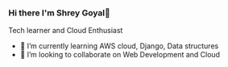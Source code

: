 ### Hi there I'm Shrey Goyal👋
Tech learner and Cloud Enthusiast 
- 🌱 I’m currently learning AWS cloud, Django, Data structures
- 👯 I’m looking to collaborate on Web Development and Cloud 
<!--
**Shrey0226/Shrey0226** is a ✨ _special_ ✨ repository because its `README.md` (this file) appears on your GitHub profile.

Here are some ideas to get you started:

- 🤔 I’m looking for help with ...
- 💬 Ask me about ...
- 📫 How to reach me: ...
- 😄 Pronouns: ...
- ⚡ Fun fact: ...
-->
